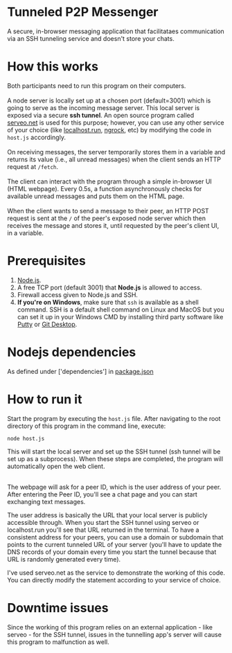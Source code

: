 # Tunneled P2P Messenger
A secure, in-browser messaging application that facilitataes communication via an SSH tunneling service and doesn't store your chats.

# How this works
Both participants need to run this program on their computers.<br/><br/>
A node server is locally set up at a chosen port (default=3001) which is going to serve as the incoming message server. This local server is exposed via a secure <b>ssh tunnel</b>. An open source program called <a href="https://serveo.net">serveo.net</a> is used for this purpose; however, you can use any other service of your choice (like <a href="https://localhost.run">localhost.run</a>, <a href="https://ngrok.com">ngrock</a>, etc) by modifying the code in `host.js` accordingly.<br/><br/>
On receiving messages, the server temporarily stores them in a variable and returns its value (i.e., all unread messages) when the client sends an HTTP request at `/fetch`.<br/><br/>
The client can interact with the program through a simple in-browser UI (HTML webpage). Every 0.5s, a function asynchronously checks for available unread messages and puts them on the HTML page.<br/><br/>
When the client wants to send a message to their peer, an HTTP POST request is sent at the `/` of the peer's exposed node server which then receives the message and stores it, until requested by the peer's client UI, in a variable.

# Prerequisites
1. <a href="https://nodejs.org">Node.js</a>.
2. A free TCP port (default 3001) that <b>Node.js</b> is allowed to access.
3. Firewall access given to Node.js and SSH.
4. <b>If you're on Windows</b>, make sure that `ssh` is available as a shell command. SSH is a default shell command on Linux and MacOS but you can set it up in your Windows CMD by installing third party software like <a href="https://putty.org/">Putty</a> or <a href="https://git-scm.com/downloads">Git Desktop</a>.

# Nodejs dependencies
As defined under ['dependencies'] in <a href="https://github.com/progyadeep/tunneled_p2p_messenger/blob/master/package.json">package.json</a>

# How to run it
Start the program by executing the `host.js` file. After navigating to the root directory of this program in the command line, execute:  

    node host.js
    
This will start the local server and set up the SSH tunnel (ssh tunnel will be set up as a subprocess). When these steps are completed, the program will automatically open the web client.<br/><br/>

The webpage will ask for a peer ID, which is the user address of your peer. After entering the Peer ID, you'll see a chat page and you can start exchanging text messages.

The user address is basically the URL that your local server is publicly accessible through. When you start the SSH tunnel using serveo or localhost.run you'll see that URL returned in the terminal. To have a consistent address for your peers, you can use a domain or subdomain that points to the current tunneled URL of your server (you'll have to update the DNS records of your domain every time you start the tunnel because that URL is randomly generated every time).

I've used serveo.net as the service to demonstrate the working of this code. You can directly modify the statement according to your service of choice.

# Downtime issues
Since the working of this program relies on an external application - like serveo - for the SSH tunnel, issues in the tunnelling app's server will cause this program to malfunction as well.

